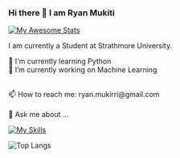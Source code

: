### Hi there 👋 I am Ryan Mukiti

[![My Awesome Stats](https://awesome-github-stats.azurewebsites.net/user-stats/Mukiti-Ryan?cardType=github&theme=github-dark)](https://git.io/awesome-stats-card)

I am currently a Student at Strathmore University.

🌱 I'm currently learning Python
<br/>
🔭 I’m currently working on Machine Learning

<br/>
📫 How to reach me: ryan.mukirri@gmail.com

<br/>
<br/>
💬 Ask me about ...

[![My Skills](https://skillicons.dev/icons?i=js,html,css,docker,figma,java,python&perline=4)](https://skillicons.dev)

![Top Langs](https://github-readme-stats.vercel.app/api/top-langs/?username=Mukiti-Ryan&theme=github-dark)


<!--
**Mukiti-Ryan/Mukiti-Ryan** is a ✨ _special_ ✨ repository because its `README.md` (this file) appears on your GitHub profile.
Here are some ideas to get you started:
My name is Ryan Mukiti.
- 🔭 I’m currently working on ...
- 🌱 I’m currently learning ...
- 👯 I’m looking to collaborate on ...
- 🤔 I’m looking for help with ...
- 💬 Ask me about ...
- 📫 How to reach me: ...
- 😄 Pronouns: ...
- ⚡ Fun fact: ...
-->
